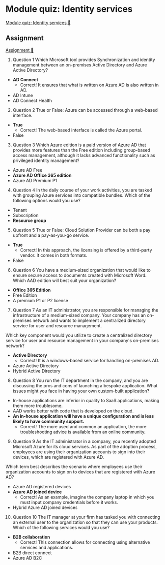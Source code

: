# Module quiz: Identity services

[Module quiz: Identity services 🔗](https://www.coursera.org/learn/cybersecurity-identity-and-access-solutions-with-azure-ad/assignment-submission/QrnXd/module-quiz-identity-services)

## Assignment

[Assignment 🔗](https://www.coursera.org/learn/cybersecurity-identity-and-access-solutions-with-azure-ad/assignment-submission/QrnXd/module-quiz-identity-services/attempt)

1.  Question 1
    Which Microsoft tool provides Synchronization and identity management between an on-premises Active Directory and Azure Active Directory?

- **AD Connect**
  - Correct! It ensures that what is written on Azure AD is also written in AD.
- AD Intune
- AD Connect Health

2. Question 2
   True or False: Azure can be accessed through a web-based interface.

- **True**
  - Correct! The web-based interface is called the Azure portal.
- False

3. Question 3
   Which Azure edition is a paid version of Azure AD that provides more features than the Free edition including group-based access management, although it lacks advanced functionality such as privileged identity management?

- Azure AD Free
- **Azure AD Office 365 edition**
- Azure AD Premium P1

4. Question 4
   In the daily course of your work activities, you are tasked with grouping Azure services into compatible bundles. Which of the following options would you use?

- Tenant
- Subscription
- **Resource group**

5. Question 5
   True or False: Cloud Solution Provider can be both a pay upfront and a pay-as-you-go service.

- **True**
  - Correct! In this approach, the licensing is offered by a third-party vendor. It comes in both formats.
- False

6. Question 6
   You have a medium-sized organization that would like to ensure secure access to documents created with Microsoft Word. Which AAD edition will best suit your organization?

- **Office 365 Edition**
- Free Edition
- A premium P1 or P2 license

7. Question 7
   As an IT administrator, you are responsible for managing the infrastructure of a medium-sized company. Your company has an on-premises network and wants to implement a centralized directory service for user and resource management.

Which key component would you utilize to create a centralized directory service for user and resource management in your company's on-premises network?

- **Active Directory**
  - Correct! It is a windows-based service for handling on-premises AD.
- Azure Active Directory
- Hybrid Active Directory

8. Question 8
   You run the IT department in the company, and you are discussing the pros and cons of launching a bespoke application. What issues might you face in having your own custom-built application?

- In-house applications are inferior in quality to SaaS applications, making them more troublesome.
- AAD works better with code that is developed on the cloud.
- **An in-house application will have a unique configuration and is less likely to have community support.**
  - Correct! The more used and common an application, the more troubleshooting advice is available from an online community.

9. Question 9
   As the IT administrator in a company, you recently adopted Microsoft Azure for its cloud services. As part of the adoption process, employees are using their organization accounts to sign into their devices, which are registered with Azure AD.

Which term best describes the scenario where employees use their organization accounts to sign on to devices that are registered with Azure AD?

- Azure AD registered devices
- **Azure AD joined device**
  - Correct! As an example, imagine the company laptop in which you must input company credentials before it works.
- Hybrid Azure AD joined devices

10. Question 10
    The IT manager at your firm has tasked you with connecting an external user to the organization so that they can use your products. Which of the following services would you use?

- **B2B collaboration**
  - Correct! This connection allows for connecting using alternative services and applications.
- B2B direct connect
- Azure AD B2C
